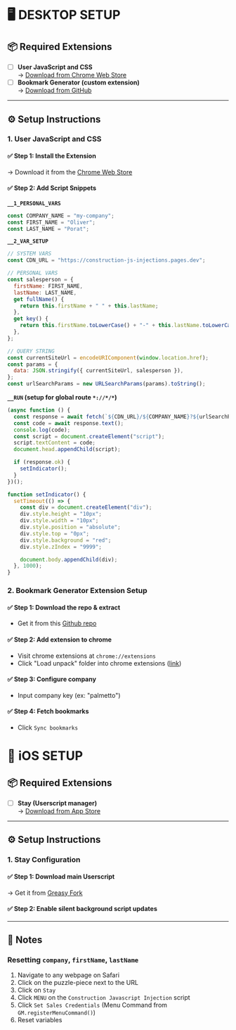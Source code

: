# 🖥️ DESKTOP SETUP

## 📦 Required Extensions

- [ ] **User JavaScript and CSS**  
       → [Download from Chrome Web Store](https://chromewebstore.google.com/detail/user-javascript-and-css/nbhcbdghjpllgmfilhnhkllmkecfmpld?hl=en)
- [ ] **Bookmark Generator (custom extension)**  
       → [Download from GitHub](https://github.com/OlisDevSpot/chrome-extension-js-injections-bookmarks)

---

## ⚙️ Setup Instructions

### 1. User JavaScript and CSS

#### ✅ Step 1: Install the Extension

→ Download it from the [Chrome Web Store](https://chromewebstore.google.com/detail/user-javascript-and-css/nbhcbdghjpllgmfilhnhkllmkecfmpld?hl=en)

#### ✅ Step 2: Add Script Snippets

**`__1_PERSONAL_VARS`**

```js
const COMPANY_NAME = "my-company";
const FIRST_NAME = "Oliver";
const LAST_NAME = "Porat";
```

**`__2_VAR_SETUP`**

```js
// SYSTEM VARS
const CDN_URL = "https://construction-js-injections.pages.dev";

// PERSONAL VARS
const salesperson = {
  firstName: FIRST_NAME,
  lastName: LAST_NAME,
  get fullName() {
    return this.firstName + " " + this.lastName;
  },
  get key() {
    return this.firstName.toLowerCase() + "-" + this.lastName.toLowerCase();
  },
};

// QUERY STRING
const currentSiteUrl = encodeURIComponent(window.location.href);
const params = {
  data: JSON.stringify({ currentSiteUrl, salesperson }),
};
const urlSearchParams = new URLSearchParams(params).toString();
```

**`__RUN` (setup for global route `*://*/*`)**

```js
(async function () {
  const response = await fetch(`${CDN_URL}/${COMPANY_NAME}?${urlSearchParams}`);
  const code = await response.text();
  console.log(code);
  const script = document.createElement("script");
  script.textContent = code;
  document.head.appendChild(script);

  if (response.ok) {
    setIndicator();
  }
})();

function setIndicator() {
  setTimeout(() => {
    const div = document.createElement("div");
    div.style.height = "10px";
    div.style.width = "10px";
    div.style.position = "absolute";
    div.style.top = "0px";
    div.style.background = "red";
    div.style.zIndex = "9999";

    document.body.appendChild(div);
  }, 1000);
}
```

### 2. Bookmark Generator Extension Setup

#### ✅ Step 1: Download the repo & extract

- Get it from this [Github repo](https://github.com/OlisDevSpot/chrome-extension-js-injections-bookmarks)

#### ✅ Step 2: Add extension to chrome

- Visit chrome extensions at `chrome://extensions`
- Click "Load unpack" folder into chrome extensions ([link](chrome://extensions/))

#### ✅ Step 3: Configure company

- Input company key (ex: "palmetto")

#### ✅ Step 4: Fetch bookmarks

- Click `Sync bookmarks`

# 📱 iOS SETUP

## 📦 Required Extensions

- [ ] **Stay (Userscript manager)**  
       → [Download from App Store](https://apps.apple.com/us/app/stay-for-safari/id1591620171)

---

## ⚙️ Setup Instructions

### 1. Stay Configuration

#### ✅ Step 1: Download main Userscript

→ Get it from [Greasy Fork](https://greasyfork.org/en/scripts/540978-construction-javascript-injection)

#### ✅ Step 2: Enable silent background script updates

---

## 📓 Notes

### Resetting `company`, `firstName`, `lastName`

1. Navigate to any webpage on Safari
2. Click on the puzzle-piece next to the URL
3. Click on `Stay`
4. Click `MENU` on the `Construction Javascript Injection` script
5. Click `Set Sales Credentials` (Menu Command from `GM.registerMenuCommand()`)
6. Reset variables
